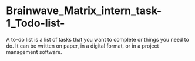 # Brainwave_Matrix_intern_task-1_Todo-list-
A to-do list is a list of tasks that you want to complete or things you need to do. It can be written on paper, in a digital format, or in a project management software.
